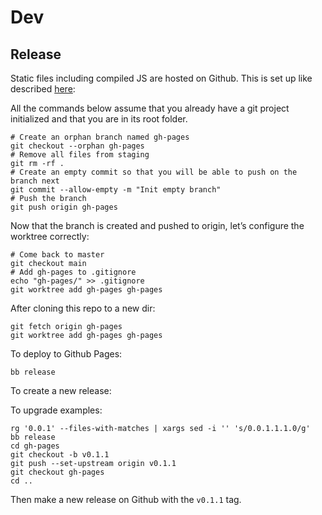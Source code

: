 # Dev

## Release

Static files including compiled JS are hosted on Github. This is set up like
described
[here](https://medium.com/linagora-engineering/deploying-your-js-app-to-github-pages-the-easy-way-or-not-1ef8c48424b7):

All the commands below assume that you already have a git project initialized and that you are in its root folder.

```
# Create an orphan branch named gh-pages
git checkout --orphan gh-pages
# Remove all files from staging
git rm -rf .
# Create an empty commit so that you will be able to push on the branch next
git commit --allow-empty -m "Init empty branch"
# Push the branch
git push origin gh-pages
```

Now that the branch is created and pushed to origin, let’s configure the worktree correctly:

```
# Come back to master
git checkout main
# Add gh-pages to .gitignore
echo "gh-pages/" >> .gitignore
git worktree add gh-pages gh-pages
```

After cloning this repo to a new dir:

```
git fetch origin gh-pages
git worktree add gh-pages gh-pages
```

To deploy to Github Pages:

```
bb release
```

To create a new release:

To upgrade examples:

```
rg '0.0.1' --files-with-matches | xargs sed -i '' 's/0.0.1.1.1.0/g'
bb release
cd gh-pages
git checkout -b v0.1.1
git push --set-upstream origin v0.1.1
git checkout gh-pages
cd ..
```

Then make a new release on Github with the `v0.1.1` tag.
